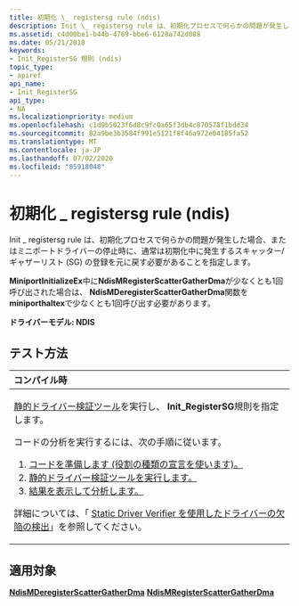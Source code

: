 ```yaml
---
title: 初期化 \_ registersg rule (ndis)
description: Init \_ registersg rule は、初期化プロセスで何らかの問題が発生した場合、またはミニポートドライバーの停止時に、通常は初期化中に発生するスキャッター/ギャザーリスト (SG) の登録を元に戻す必要があることを指定します。MiniportInitializeEx 中に NdisMRegisterScatterGatherDma が少なくとも1回呼び出された場合は、NdisMDeregisterScatterGatherDma 関数を MiniportHaltEx で少なくとも1回呼び出す必要があります。
ms.assetid: c4d00be1-b44b-4769-bbe6-6128a742d088
ms.date: 05/21/2018
keywords:
- Init_RegisterSG 規則 (ndis)
topic_type:
- apiref
api_name:
- Init_RegisterSG
api_type:
- NA
ms.localizationpriority: medium
ms.openlocfilehash: c1d9b5023f6d8c9fc0a65f3db4c870578f1bdd34
ms.sourcegitcommit: 82a9be3b3584f991e5121f8f46a972e04185fa52
ms.translationtype: MT
ms.contentlocale: ja-JP
ms.lasthandoff: 07/02/2020
ms.locfileid: "85918048"
---
```

# <a name="init_registersg-rule-ndis"></a>初期化 \_ registersg rule (ndis)


Init \_ registersg rule は、初期化プロセスで何らかの問題が発生した場合、またはミニポートドライバーの停止時に、通常は初期化中に発生するスキャッター/ギャザーリスト (SG) の登録を元に戻す必要があることを指定します。

**MiniportInitializeEx**中に**NdisMRegisterScatterGatherDma**が少なくとも1回呼び出された場合は、 **NdisMDeregisterScatterGatherDma**関数を**miniporthaltex**で少なくとも1回呼び出す必要があります。

**ドライバーモデル: NDIS**

<a name="how-to-test"></a>テスト方法
-----------

<table>
<colgroup>
<col width="100%" />
</colgroup>
<thead>
<tr class="header">
<th align="left">コンパイル時</th>
</tr>
</thead>
<tbody>
<tr class="odd">
<td align="left"><p><a href="https://docs.microsoft.com/windows-hardware/drivers/devtest/static-driver-verifier" data-raw-source="[Static Driver Verifier](https://docs.microsoft.com/windows-hardware/drivers/devtest/static-driver-verifier)">静的ドライバー検証ツール</a>を実行し、 <strong>Init_RegisterSG</strong>規則を指定します。</p>
コードの分析を実行するには、次の手順に従います。
<ol>
<li><a href="https://docs.microsoft.com/windows-hardware/drivers/devtest/using-static-driver-verifier-to-find-defects-in-drivers#preparing-your-source-code" data-raw-source="[Prepare your code (use role type declarations).](https://docs.microsoft.com/windows-hardware/drivers/devtest/using-static-driver-verifier-to-find-defects-in-drivers#preparing-your-source-code)">コードを準備します (役割の種類の宣言を使います)。</a></li>
<li><a href="https://docs.microsoft.com/windows-hardware/drivers/devtest/using-static-driver-verifier-to-find-defects-in-drivers#running-static-driver-verifier" data-raw-source="[Run Static Driver Verifier.](https://docs.microsoft.com/windows-hardware/drivers/devtest/using-static-driver-verifier-to-find-defects-in-drivers#running-static-driver-verifier)">静的ドライバー検証ツールを実行します。</a></li>
<li><a href="https://docs.microsoft.com/windows-hardware/drivers/devtest/using-static-driver-verifier-to-find-defects-in-drivers#viewing-and-analyzing-the-results" data-raw-source="[View and analyze the results.](https://docs.microsoft.com/windows-hardware/drivers/devtest/using-static-driver-verifier-to-find-defects-in-drivers#viewing-and-analyzing-the-results)">結果を表示して分析します。</a></li>
</ol>
<p>詳細については、「 <a href="https://docs.microsoft.com/windows-hardware/drivers/devtest/using-static-driver-verifier-to-find-defects-in-drivers" data-raw-source="[Using Static Driver Verifier to Find Defects in Drivers](https://docs.microsoft.com/windows-hardware/drivers/devtest/using-static-driver-verifier-to-find-defects-in-drivers)">Static Driver Verifier を使用したドライバーの欠陥の検出</a>」を参照してください。</p></td>
</tr>
</tbody>
</table>

<a name="applies-to"></a>適用対象
----------

[**NdisMDeregisterScatterGatherDma**](https://docs.microsoft.com/windows-hardware/drivers/ddi/ndis/nf-ndis-ndismderegisterscattergatherdma) 
[ **NdisMRegisterScatterGatherDma**](https://docs.microsoft.com/windows-hardware/drivers/ddi/ndis/nf-ndis-ndismregisterscattergatherdma)
 

 





